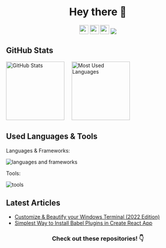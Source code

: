 <h1 align="center">Hey there 👋</h1>
<p align="center">
  <a href="https://ansonheung.me"><img height="25" src="https://img.shields.io/badge/Website-2B4783?style=for-the-badge&logo=google-chrome&logoColor=white"></a>
  <a href="https://stackoverflow.com/users/11067496/ansonh"><img height="25" src="https://img.shields.io/badge/-Stack_Overflow-F58025?style=for-the-badge&logo=stackoverflow&logoColor=white"></a>
  <a href="mailto:ansonheung@gmail.com" target="_blank"><img height="25" src="https://img.shields.io/badge/gmail-c14438?&style=for-the-badge&logo=gmail&logoColor=white"></a>
  <img src="https://komarev.com/ghpvc/?username=AnsonH&color=658447&style=for-the-badge">
</p>

## GitHub Stats

<p float="left">
  <img height="160em" alt="GitHub Stats" src="https://github-readme-stats.vercel.app/api?username=AnsonH&bg_color=0d1117&title_color=a9dc76&text_color=fdfdfd&icon_color=a9dc76&show_icons=true&hide_border=true&&count_private=true&include_all_commits=true&hide=prs" />
  &nbsp;&nbsp;&nbsp;
  <img height="160em" alt="Most Used Languages" src="https://github-readme-stats.vercel.app/api/top-langs/?username=AnsonH&bg_color=0d1117&title_color=a9dc76&text_color=fdfdfd&show_icons=true&hide_border=true&layout=compact&hide=shell" />
</p>

## Used Languages & Tools

Languages & Frameworks:

![languages and frameworks](https://skillicons.dev/icons?i=ts,react,nextjs,tailwind,dart,flutter,python)

Tools:

![tools](https://skillicons.dev/icons?i=vscode,neovim,figma,git,github,linux)

## Latest Articles

<!-- BLOG-POST-LIST:START -->
- [Customize &amp; Beautify your Windows Terminal &lpar;2022 Edition&rpar;](https://dev.to/ansonh/customize-beautify-your-windows-terminal-2022-edition-541l)
- [Simplest Way to Install Babel Plugins in Create React App](https://dev.to/ansonh/simplest-way-to-install-babel-plugins-in-create-react-app-7i5)
<!-- BLOG-POST-LIST:END -->

<h3 align="center">Check out these repositories! 👇</h3>
